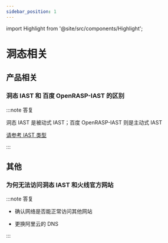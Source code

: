 ```yaml
---
sidebar_position: 1
---
```


import Highlight from '@site/src/components/Highlight';

# 洞态相关

## 产品相关

### 洞态 IAST 和 百度 OpenRASP-IAST 的区别

:::note 答复

  洞态 IAST 是被动式 IAST；百度 OpenRASP-IAST 则是主动式 IAST

  [请参考 IAST 类型](../introduction/iast#类型)

:::

## 其他 

### 为何无法访问洞态 IAST 和火线官方网站

:::note 答复

  * 确认网络是否能正常访问其他网站

  * 更换阿里云的 DNS

:::